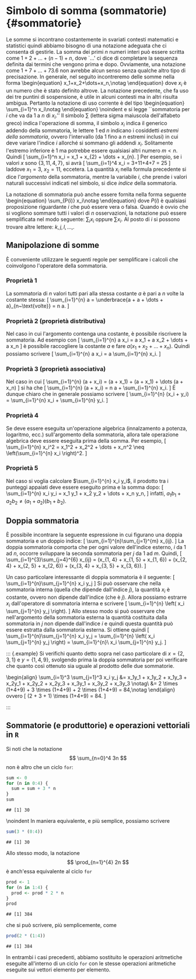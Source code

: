 # Simbolo di somma (sommatorie) {#sommatorie}

Le somme si incontrano costantemente in svariati contesti matematici e statistici quindi abbiamo bisogno di una notazione adeguata che ci consenta di gestirle. La somma dei primi $n$ numeri interi può essere scritta come $1+2+\dots+(n-1)+n$, dove `$\dots$' ci dice di completare la sequenza definita dai termini che vengono prima e dopo. Ovviamente, una notazione come $1+7+\dots+73.6$ non avrebbe alcun senso senza qualche altro tipo di precisazione. In generale, nel seguito incontreremo delle somme nella forma
\begin{equation}
x_1+x_2+\dots+x_n,\notag
\end{equation}
dove $x_i$ è un numero che è stato definito altrove. La notazione precedente, che fa uso dei tre puntini di sospensione, è utile in alcuni contesti ma in altri risulta ambigua. Pertanto la notazione di uso corrente è del tipo
\begin{equation}
  \sum_{i=1}^n x_i\notag
\end{equation}
\noindent
e si legge ``sommatoria per $i$ che va da $1$ a $n$ di $x_i$.'' Il simbolo $\sum$ (lettera sigma maiuscola dell'alfabeto greco) indica l'operazione di somma,  il simbolo $x_i$ indica il generico addendo della sommatoria, le lettere $1$ ed $n$ indicano i cosiddetti *estremi della sommatoria*, ovvero l'intervallo (da $1$ fino a $n$ estremi inclusi) in cui deve variare  l'indice $i$ allorché si sommano gli addendi $x_i$.
Solitamente l'estremo inferiore è $1$ ma potrebbe essere qualsiasi altri numero $m < n$. Quindi 
\[
  \sum_{i=1}^n x_i = x_1 + x_{2} + \dots + x_{n}.
\]
Per esempio, se i valori $x$ sono $\{3, 11, 4, 7\}$, si avrà
\[
  \sum_{i=1}^4 x_i = 3+11+4+7 = 25 
\]
laddove $x_1 = 3$, $x_2 = 11$, eccetera. La quantità $x_i$ nella formula precedente si dice l'*argomento* della sommatoria, mentre la variabile $i$, che prende i valori naturali successivi indicati nel simbolo, si dice *indice* della sommatoria.  

La notazione di sommatoria può anche essere fornita nella forma seguente
\begin{equation}
  \sum_{P(i)} x_i\notag
\end{equation}
dove $P(i)$ è qualsiasi proposizione riguardante $i$ che può essere vera o falsa. Quando è ovvio che si vogliono sommare tutti i valori di $n$ osservazioni, la notazione può essere semplificata nel modo seguente: $\sum_{i} x_i$ oppure $\sum x_i$. Al posto di $i$ si possono trovare altre lettere: $k, j, l, \dots$\,.


## Manipolazione di somme

È conveniente utilizzare le seguenti regole per semplificare i calcoli che coinvolgono l'operatore della sommatoria.


### Proprietà 1

La sommatoria di $n$ valori tutti pari alla stessa costante $a$ è pari a $n$ volte la costante stessa:
  \[
  \sum_{i=1}^{n} a =  \underbrace{a + a + \dots + a}_{n~\text{volte}} = n a.
  \]


### Proprietà 2 (proprietà distributiva)

Nel caso in cui l'argomento contenga una costante, è possibile riscrivere la sommatoria. Ad esempio con 
  \[
  \sum_{i=1}^{n} a x_i =  a x_1 + a x_2 + \dots + a x_n
  \]
è possibile raccogliere la costante $a$ e fare $a(x_1 +x_2 + \dots + x_n)$. Quindi possiamo scrivere 
  \[
  \sum_{i=1}^{n} a x_i =  a  \sum_{i=1}^{n} x_i.
  \]


### Proprietà 3 (proprietà associativa)

Nel caso in cui 
  \[
  \sum_{i=1}^{n} (a + x_i) =  (a + x_1) +  (a + x_1) + \dots  (a + x_n)
  \]
si ha che 
 \[
  \sum_{i=1}^{n} (a + x_i) =  n a + \sum_{i=1}^{n} x_i.
  \]
È dunque chiaro che in generale possiamo scrivere
 \[
  \sum_{i=1}^{n} (x_i + y_i) =  \sum_{i=1}^{n} x_i + \sum_{i=1}^{n} y_i.
  \]
  

### Proprietà 4

Se deve essere eseguita un'operazione algebrica (innalzamento a potenza, logaritmo, ecc.) sull'argomento della sommatoria, allora tale operazione algebrica deve essere eseguita prima della somma. Per esempio, 
\[
\sum_{i=1}^{n} x_i^2 = x_1^2 + x_2^2 + \dots + x_n^2 \neq \left(\sum_{i=1}^{n} x_i \right)^2.
\]


### Proprietà 5

Nel caso si voglia calcolare $\sum_{i=1}^{n} x_i y_i$, il prodotto tra i punteggi appaiati deve essere eseguito prima e la somma dopo:
\[
\sum_{i=1}^{n} x_i y_i = x_1 y_1 + x_2 y_2 + \dots + x_n y_n,
\]
infatti, $a_1 b_1 + a_2 b_2 \neq (a_1 + a_2)(b_1 + b_2)$.


## Doppia sommatoria

È possibile incontrare la seguente espressione in cui figurano  una doppia sommatoria e un doppio indice:
\[
\sum_{i=1}^{n}\sum_{j=1}^{m} x_{ij}.
\]
La doppia sommatoria comporta che per ogni valore dell'indice esterno, $i$ da $1$ ad $n$,  occorre sviluppare la seconda sommatoria per $j$ da $1$ ad $m$. Quindi, 
\[
\sum_{i=1}^{3}\sum_{j=4}^{6} x_{ij} = (x_{1, 4} + x_{1, 5} + x_{1, 6}) + (x_{2, 4} + x_{2, 5} + x_{2, 6}) + (x_{3, 4} + x_{3, 5} + x_{3, 6}).
\]

Un caso particolare interessante di doppia sommatoria è il seguente:
\[
\sum_{i=1}^{n}\sum_{j=1}^{n} x_i y_j
\]
Si può osservare che nella sommatoria interna (quella che dipende dall'indice $j$), la quantità $x_i$ è costante, ovvero non dipende dall'indice (che è $j$). Allora possiamo estrarre $x_i$  dall'operatore di sommatoria interna e scrivere
\[
\sum_{i=1}^{n} \left( x_i \sum_{j=1}^{n} y_j \right).
\]
Allo stesso modo si può osservare che nell'argomento della sommatoria esterna la quantità costituita dalla sommatoria in $j$ non dipende dall'indice $i$ e quindi questa quantità può essere estratta dalla sommatoria esterna. Si ottiene quindi
\[
\sum_{i=1}^{n}\sum_{j=1}^{n} x_i y_j = \sum_{i=1}^{n} \left( x_i \sum_{j=1}^{n} y_j \right) = \sum_{i=1}^{n}\ x_i \sum_{j=1}^{n} y_j.
\]


::: {.example}
Si verifichi quanto detto sopra nel caso particolare di $x = \{2, 3, 1\}$ e $y = \{1, 4, 9\}$, svolgendo prima la doppia sommatoria per poi verificare che quanto così ottenuto sia uguale al prodotto delle due sommatorie.

\begin{align}
\sum_{i=1}^3 \sum_{j=1}^3 x_i y_j &= x_1y_1 + x_1y_2 + x_1y_3 + 
x_2y_1 + x_2y_2 + x_2y_3 + 
x_3y_1 + x_3y_2 + x_3y_3 \notag\\
&= 2 \times (1+4+9) + 3 \times (1+4+9) + 2 \times (1+4+9) = 84,\notag
\end{align}
ovvero
\[
(2 + 3 + 1) \times (1+4+9) = 84.
\]

::: 


## Sommatorie (e produttorie) e operazioni vettoriali in `R`

Si noti che la notazione
$$
\sum_{n=0}^4 3n
$$
non è altro che un ciclo `for`:

```r
sum <- 0
for (n in 0:4) {
  sum = sum + 3 * n
}
sum
```

```
## [1] 30
```
\noindent
In maniera equivalente, e più semplice, possiamo scrivere

```r
sum(3 * (0:4))
```

```
## [1] 30
```

Allo stesso modo, la notazione 
$$
\prod_{n=1}^{4} 2n
$$
è anch'essa equivalente al ciclo `for`

```r
prod <- 1
for (n in 1:4) {
  prod <- prod * 2 * n
}
prod
```

```
## [1] 384
```
che si può scrivere, più semplicemente, come

```r
prod(2 * (1:4))
```

```
## [1] 384
```

In entrambi i casi precedenti, abbiamo sostituito le operazioni aritmetiche eseguite all'interno di un ciclo `for` con le stesse operazioni aritmetiche eseguite sui vettori elemento per elemento.


